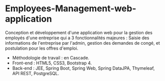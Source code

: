# Employees-Management-web-application
Conception et développement d'une application web pour la gestion des employés d'une entreprise qui a 3 fonctionnalités majeures : Saisie des informations de l'entreprise par l'admin, gestion des demandes de congé, et postulation pour les offres d'emploi.


- Méthodologie de travail : en Cascade.
- Front-end : HTML5, CSS3, Bootstrap 4.
- Back-end : JEE, Spring Boot, Spring Web, Spring DataJPA, Thymeleaf, API REST, PostgreSQL.
